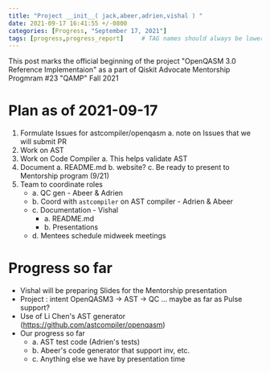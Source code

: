 ```yaml
---
title: "Project __init__( jack,abeer,adrien,vishal ) "
date: 2021-09-17 16:41:55 +/-0800
categories: [Progress, "September 17, 2021"]
tags: [progress,progress_report]     # TAG names should always be lowercase
---
```



This post marks the official beginning of the project "OpenQASM 3.0 Reference Implementaion" as a part of Qiskit Advocate Mentorship Progmram #23 "QAMP" Fall 2021
# Plan as of 2021-09-17
1. Formulate Issues for astcompiler/openqasm
	a. note on Issues that we will submit PR
2. Work on AST
3. Work on Code Compiler
	a. This helps validate AST
4. Document
	a. README.md
	b. website?
	c. Be ready to present to Mentorship program (9/21)
5. Team to coordinate roles
	*  a. QC gen - Abeer & Adrien
	* b. Coord with `astcompiler` on AST compiler - Adrien & Abeer
	* c. Documentation - Vishal
		*  a. README.md
		*  b. Presentations
	* d. Mentees schedule midweek meetings
>

# Progress so far
* Vishal will be preparing Slides for the Mentorship presentation
*  Project : intent OpenQASM3 -> AST -> QC ... maybe as far as Pulse support?
*   Use of Li Chen's AST generator (https://github.com/astcompiler/openqasm)
*   Our progress so far
    *  a. AST test code (Adrien's tests)
    * b. Abeer's code generator that support inv, etc.
    *  c. Anything else we have by presentation time
